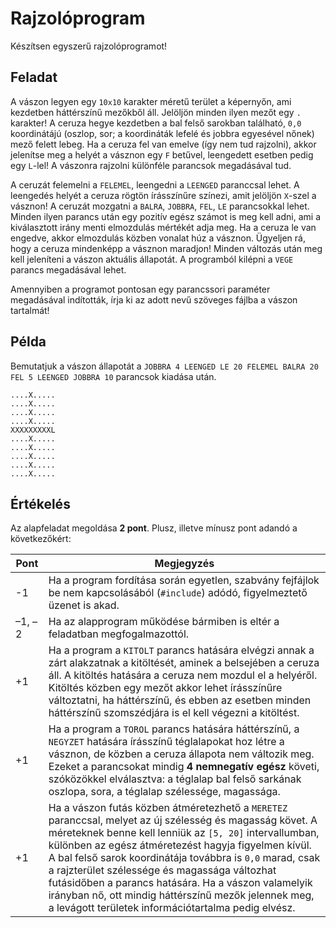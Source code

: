 # Rajzolóprogram

Készítsen egyszerű rajzolóprogramot!

## Feladat

A vászon legyen egy `10x10` karakter méretű terület a képernyőn, ami kezdetben háttérszínű mezőkből áll. Jelöljön minden ilyen mezőt egy `.` karakter! A ceruza hegye kezdetben a bal felső sarokban található, `0,0` koordinátájú (oszlop, sor; a koordináták lefelé és jobbra egyesével nőnek) mező felett lebeg. Ha a ceruza fel van emelve (így nem tud rajzolni), akkor jelenítse meg a helyét a vásznon egy `F` betűvel, leengedett esetben pedig egy `L`-lel! A vászonra rajzolni különféle parancsok megadásával tud.

A ceruzát felemelni a `FELEMEL`, leengedni a `LEENGED` paranccsal lehet. A leengedés helyét a ceruza rögtön írásszínűre színezi, amit jelöljön `X`-szel a vásznon! A ceruzát mozgatni a `BALRA`, `JOBBRA`, `FEL`, `LE` parancsokkal lehet. Minden ilyen parancs után egy pozitív egész számot is meg kell adni, ami a kiválasztott irány menti elmozdulás mértékét adja meg. Ha a ceruza le van engedve, akkor elmozdulás közben vonalat húz a vásznon. Ügyeljen rá, hogy a ceruza mindenképp a vásznon maradjon! Minden változás után meg kell jeleníteni a vászon aktuális állapotát. A programból kilépni a `VEGE` parancs megadásával lehet.

Amennyiben a programot pontosan egy parancssori paraméter megadásával indították, írja ki az adott nevű szöveges fájlba a vászon tartalmát!

## Példa

Bemutatjuk a vászon állapotát a `JOBBRA 4 LEENGED LE 20 FELEMEL BALRA 20 FEL 5 LEENGED JOBBRA 10` parancsok kiadása után.

```
....X.....
....X.....
....X.....
....X.....
XXXXXXXXXL
....X.....
....X.....
....X.....
....X.....
....X.....
```

## Értékelés

Az alapfeladat megoldása **2 pont**. Plusz, illetve mínusz pont adandó a következőkért:

| Pont | Megjegyzés |
|----------|----------------------------------------------------------------------------------------------------------------------------------|
| -1 | Ha a program fordítása során egyetlen, szabvány fejfájlok be nem kapcsolásából (`#include`) adódó, figyelmeztető üzenet is akad. |
| –1, –2 | Ha az alapprogram működése bármiben is eltér a feladatban megfogalmazottól. |
| +1 | Ha a program a `KITOLT` parancs hatására elvégzi annak a zárt alakzatnak a kitöltését, aminek a belsejében a ceruza áll. A kitöltés hatására a ceruza nem mozdul el a helyéről. Kitöltés közben egy mezőt akkor lehet írásszínűre változtatni, ha háttérszínű, és ebben az esetben minden háttérszínű szomszédjára is el kell végezni a kitöltést. |
| +1 | Ha a program a `TOROL` parancs hatására háttérszínű, a `NEGYZET` hatására írásszínű téglalapokat hoz létre a vásznon, de közben a ceruza állapota nem változik meg. Ezeket a parancsokat mindig **4 nemnegatív egész** követi, szóközökkel elválasztva: a téglalap bal felső sarkának oszlopa, sora, a téglalap szélessége, magassága. |
| +1 | Ha a vászon futás közben átméretezhető a `MERETEZ` paranccsal, melyet az új szélesség és magasság követ. A méreteknek benne kell lenniük az `[5, 20]` intervallumban, különben az egész átméretezést hagyja figyelmen kívül. A bal felső sarok koordinátája továbbra is `0,0` marad, csak a rajzterület szélessége és magassága változhat futásidőben a parancs hatására. Ha a vászon valamelyik irányban nő, ott mindig háttérszínű mezők jelennek meg, a levágott területek információtartalma pedig elvész. |
